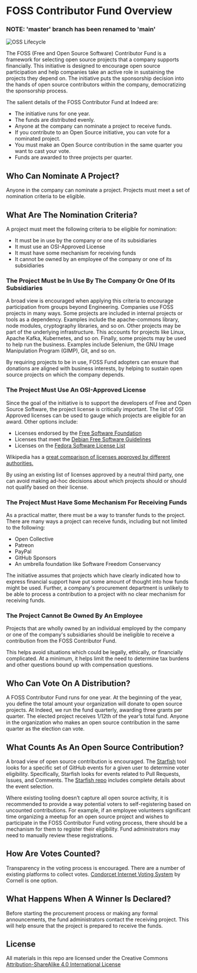 # FOSS Contributor Fund Overview

### NOTE: 'master' branch has been renamed to 'main'

![OSS Lifecycle](https://img.shields.io/osslifecycle/indeedeng/FOSS-Contributor-Fund.svg)

The FOSS (Free and Open Source Software) Contributor Fund is a framework for selecting open source projects that a company supports financially. This initiative is designed to encourage open source participation and help companies take an active role in sustaining the projects they depend on. The initiative puts the sponsorship decision into the hands of open source contributors within the company, democratizing the sponsorship process.

The salient details of the FOSS Contributor Fund at Indeed are:

* The initiative runs for one year.
* The funds are distributed evenly.
* Anyone at the company can nominate a project to receive funds.
* If you contribute to an Open Source initiative, you can vote for a nominated project.
* You must make an Open Source contribution in the same quarter you want to cast your vote.
* Funds are awarded to three projects per quarter. 

## Who Can Nominate A Project?

Anyone in the company can nominate a project. Projects must meet a set of nomination criteria to be eligible.

## What Are The Nomination Criteria?

A project must meet the following criteria to be eligible for nomination:

* It must be in use by the company or one of its subsidiaries
* It must use an OSI-Approved License
* It must have some mechanism for receiving funds
* It cannot be owned by an employee of the company or one of its subsidiaries

### The Project Must be In Use By The Company Or One Of Its Subsidiaries

A broad view is encouraged when applying this criteria to encourage participation from groups beyond Engineering. Companies use FOSS projects in many ways. Some projects are included in internal projects or tools as a dependency. Examples include the apache-commons library, node modules, cryptography libraries, and so on. Other projects may be part of the underlying infrastructure. This accounts for projects like Linux, Apache Kafka, Kubernetes, and so on. Finally, some projects may be  used to help run the business. Examples include Selenium, the GNU Image Manipulation Program (GIMP), Git, and so on.

By requiring projects to be in use, FOSS Fund adopters can ensure that donations are aligned with business interests, by helping to sustain open source projects on which the company depends.

### The Project Must Use An OSI-Approved License

Since the goal of the initiative is to support the developers of Free and Open Source Software, the project license is critically important. The list of OSI Approved licenses can be used to gauge which projects are eligible for an award. Other options include:
* Licenses endorsed by the [Free Software Foundation](https://www.gnu.org/licenses/license-list.html)
* Licenses that meet the [Debian Free Software Guidelines](https://wiki.debian.org/DFSGLicenses)
* Licenses on the [Fedora Software License List](https://fedoraproject.org/wiki/Licensing:Main?rd=Licensing)

Wikipedia has a [great comparison of licenses approved by different authorities.](https://en.wikipedia.org/wiki/Comparison_of_free_and_open-source_software_licenses#Approvals)

By using an existing list of licenses approved by a neutral third party, one can avoid making ad-hoc decisions about which projects should or should not qualify based on their license.

### The Project Must Have Some Mechanism For Receiving Funds

As a practical matter, there must be a way to transfer funds to the project. There are many ways a project can receive funds, including but not limited to the following:

* Open Collective
* Patreon
* PayPal
* GitHub Sponsors
* An umbrella foundation like Software Freedom Conservancy

The initiative assumes that projects which have clearly indicated how to express financial support have put some amount of thought into how funds might be used. Further, a company's procurement department is unlikely to be able to process a contribution to a project with no clear mechanism for receiving funds.

### The Project Cannot Be Owned By An Employee

Projects that are wholly owned by an individual employed by the company or one of the company's subsidiaries should be ineligible to receive a contribution from the FOSS Contributor Fund.

This helps avoid situations which could be legally, ethically, or financially complicated. At a minimum, it helps limit the need to determine  tax burdens and other questions bound up with compensation questions.

## Who Can Vote On A Distribution?

A FOSS Contributor Fund runs for one year. At the beginning of the year, you define the total amount your organization will donate to open source projects. At Indeed, we run the fund quarterly, awarding three grants per quarter. The elected project receives 1/12th of the year’s total fund. Anyone in the organization who makes an open source contribution in the same quarter as the election can vote.

## What Counts As An Open Source Contribution?

A broad view of open source contribution is encouraged. The [Starfish](https://github.com/indeedeng/starfish) tool looks for a specific set of GitHub events for a given user to determine voter eligibility. Specifically, Starfish looks for events related to Pull Requests, Issues, and Comments. The [Starfish repo](https://github.com/indeedeng/starfish) includes complete details about the event selection.

Where existing tooling doesn’t capture all open source activity, it is recommended to provide a way potential voters to self-registering based on uncounted contributions. For example, if an employee volunteers significant time organizing a meetup for an open source project and wishes to participate in the FOSS Contributor Fund voting process, there should be a mechanism for them to register their eligibility. Fund administrators may need to manually review these registrations.

## How Are Votes Counted?

Transparency in the voting process is encouraged. There are a number of existing platforms to collect votes. [Condorcet Internet Voting System](https://civs.cs.cornell.edu/) by Cornell is one option.

## What Happens When A Winner Is Declared?

Before starting the procurement process or making any formal announcements, the fund administrators contact the receiving project. This will help ensure that the project is prepared to receive the funds.

## License

All materials in this repo are licensed under the Creative Commons [Attribution-ShareAlike 4.0 International License](https://creativecommons.org/licenses/by-sa/4.0/)
